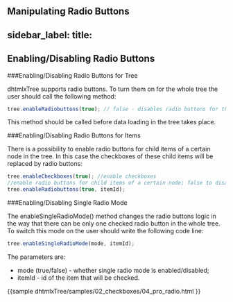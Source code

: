 Manipulating Radio Buttons
---
sidebar_label: 
title: 
---          

Enabling/Disabling Radio Buttons  
--------------------------------

###Enabling/Disabling Radio Buttons for Tree 

dhtmlxTree supports radio buttons. To turn them on for the whole tree the user should call the following method:

~~~js
tree.enableRadiobuttons(true); // false - disables radio buttons for the whole tree
~~~

This method should be called before data loading in the tree takes place.



###Enabling/Disabling Radio Buttons for Items 


There is a possibility to enable radio buttons for child items of a certain node in the tree. 
In this case the checkboxes of these child items will be replaced by radio buttons:

~~~js
tree.enableCheckboxes(true); //enable checkboxes
//enable radio buttons for child items of a certain node; false to disable
tree.enableRadiobuttons(true, itemId); 
~~~

###Enabling/Disabling Single Radio Mode 

The enableSingleRadioMode() method changes the radio buttons logic in the way that there can be only one checked radio button in the whole tree.
To switch this mode on the user should write the following code line:

~~~js
tree.enableSingleRadioMode(mode, itemId);  
~~~

The parameters are:

-  mode (true/false) - whether single radio mode is enabled/disabled;
-  itemId - id of the item that will be checked.

{{sample
dhtmlxTree/samples/02_checkboxes/04_pro_radio.html
}}